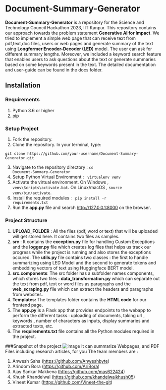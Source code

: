 # Document-Summary-Generator

**Document-Summary-Generator** is a repository for the Science and Technology Council Hackathon 2023, IIT Kanpur.
This repository contains our approach towards the problem statement **Generative AI for Impact**. We tried to implement a simple web page that can receive text from pdf,text,doc files, users or web pages and generate summary of the text using **Longformer Encoder-Decoder (LED)** model. The user can ask for different summary lengths. Moreover, we included a keyword search feature that enables users to ask questions about the text or generate summaries based on some keywords present in the text. The detailed documentation and user-guide can be found in the docs folder.

## Installation
### Requirements
1. Python 3.6 or higher
2. pip

### Setup Project
1. Fork the repository.
2. Clone the repository. In your terminal, type:
  <pre><code>git clone https://github.com/your-username/Document-Summary-Generator.git</code></pre>
3. Navigate to the repository directory : <code>cd Document-Summary-Generator</code>
4. Setup Python Virtual Environment : <code> virtualenv venv </code>
5. Activate the virtual environment. On Windows , <code>venv\Scripts\activate.bat</code>. On Linux/macOS , <code>source venv/bin/activate</code>.
5. Install the required modules : <code> pip install -r requirements.txt</code>
6. Run the **app.py** file and search http://127.0.0.1:8000 on the browser.

### Project Structure
1. **UPLOAD_FOLDER** : All the files (pdf, word or text) that will be uploaded will get stored here. It contains two files as samples.
2. **src** : It contains the **exception.py** file for handling Custom Exceptions and the **logger.py** file which creates log files that helps us track our progress while the project is running and also stores the exceptions occured. The **utils.py** file contains two classes : the first to handle summarizing using LED Model and the second to generate tokens and embedding vectors of text using Huggingface BERT model.
3. **src.components**: The src folder has a subfolder names components, which stores two files : **data_transformation.py** which can separate out the text from pdf, text or word files as paragraphs and the **web_scraping.py** file which can extract the headers and paragraphs from websites.
4. **Templates:** The templates folder contains the **HTML code** for our frontend page.
5. The **app.py** is a Flask app that provides endpoints to the webapp to perform the different tasks : uploading of documents, taking url , keywords , number of characters as inputs, display summaries and extracted texts, etc.
6. The **requirements.txt** file contains all the Python modules required in the project.

###Snapshot of the project
![image](https://github.com/Attention-is-All-We-Need/Document-Summary-Generator/assets/95437455/abb2019c-deb4-4e21-b400-c8a81fb1301c)
It can summarize Webpages, and PDF Files including research articles, for you
The team members are :
1. Anwesh Saha (https://github.com/Anweshbyte)
2. Arindom Bora (https://github.com/AriBora)
3. Ajay Sankar Makkena (https://github.com/mas622424)
4. Khush Khandelwal (https://github.com/khandelwalkhush05)
5. Vineet Kumar (https://github.com/Vineet-the-git)
